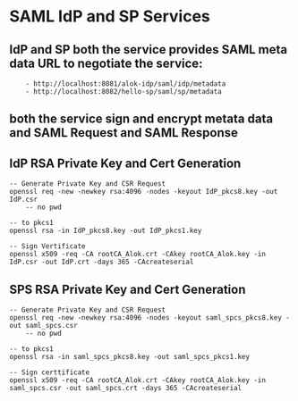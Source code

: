 # SAML IdP and SP Services
## IdP and SP both the service provides SAML meta data URL to negotiate the service:
        - http://localhost:8081/alok-idp/saml/idp/metadata
        - http://localhost:8082/hello-sp/saml/sp/metadata

## both the service sign and encrypt metata data and SAML Request and SAML Response

## IdP RSA Private Key and Cert Generation

    -- Generate Private Key and CSR Request
    openssl req -new -newkey rsa:4096 -nodes -keyout IdP_pkcs8.key -out IdP.csr
        -- no pwd

    -- to pkcs1
    openssl rsa -in IdP_pkcs8.key -out IdP_pkcs1.key

    -- Sign Vertificate
    openssl x509 -req -CA rootCA_Alok.crt -CAkey rootCA_Alok.key -in IdP.csr -out IdP.crt -days 365 -CAcreateserial

## SPS RSA Private Key and Cert Generation
    -- Generate Private Key and CSR Request
    openssl req -new -newkey rsa:4096 -nodes -keyout saml_spcs_pkcs8.key -out saml_spcs.csr
        -- no pwd

    -- to pkcs1
    openssl rsa -in saml_spcs_pkcs8.key -out saml_spcs_pkcs1.key

    -- Sign certtificate
    openssl x509 -req -CA rootCA_Alok.crt -CAkey rootCA_Alok.key -in saml_spcs.csr -out saml_spcs.crt -days 365 -CAcreateserial
